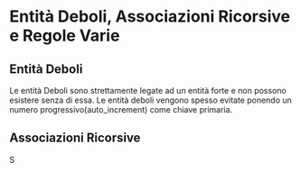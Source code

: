 # Entità Deboli, Associazioni Ricorsive e Regole Varie

## Entità Deboli

Le entità Deboli sono strettamente legate ad un entità forte e non possono esistere senza di essa.
Le entità deboli vengono spesso evitate ponendo un numero progressivo(auto_increment) come chiave primaria.

## Associazioni Ricorsive

S
<!--stackedit_data:
eyJoaXN0b3J5IjpbLTE0MDEyMzA3NzddfQ==
-->